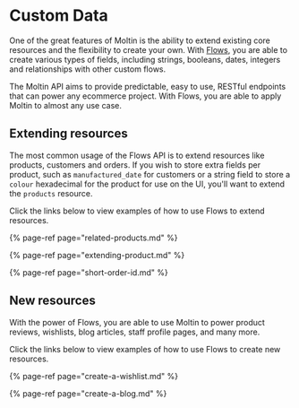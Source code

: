 # Custom Data

One of the great features of Moltin is the ability to extend existing core resources and the flexibility to create your own. With [Flows](https://docs.moltin.com/advanced/custom-data), you are able to create various types of fields, including strings, booleans, dates, integers and relationships with other custom flows.

The Moltin API aims to provide predictable, easy to use, RESTful endpoints that can power any ecommerce project. With Flows, you are able to apply Moltin to almost any use case.

## Extending resources

The most common usage of the Flows API is to extend resources like products, customers and orders. If you wish to store extra fields per product, such as `manufactured_date` for customers or a string field to store a `colour` hexadecimal for the product for use on the UI, you'll want to extend the `products` resource.

Click the links below to view examples of how to use Flows to extend resources.

{% page-ref page="related-products.md" %}

{% page-ref page="extending-product.md" %}

{% page-ref page="short-order-id.md" %}

## New resources

With the power of Flows, you are able to use Moltin to power product reviews, wishlists, blog articles, staff profile pages, and many more.

Click the links below to view examples of how to use Flows to create new resources.

{% page-ref page="create-a-wishlist.md" %}

{% page-ref page="create-a-blog.md" %}



